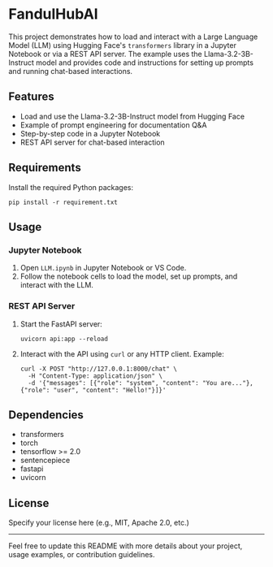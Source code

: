 # FandulHubAI

This project demonstrates how to load and interact with a Large Language Model (LLM) using Hugging Face's `transformers` library in a Jupyter Notebook or via a REST API server. The example uses the Llama-3.2-3B-Instruct model and provides code and instructions for setting up prompts and running chat-based interactions.

## Features
- Load and use the Llama-3.2-3B-Instruct model from Hugging Face
- Example of prompt engineering for documentation Q&A
- Step-by-step code in a Jupyter Notebook
- REST API server for chat-based interaction

## Requirements
Install the required Python packages:

```
pip install -r requirement.txt
```

## Usage

### Jupyter Notebook
1. Open `LLM.ipynb` in Jupyter Notebook or VS Code.
2. Follow the notebook cells to load the model, set up prompts, and interact with the LLM.

### REST API Server
1. Start the FastAPI server:
   ```
   uvicorn api:app --reload
   ```
2. Interact with the API using `curl` or any HTTP client. Example:
   ```
   curl -X POST "http://127.0.0.1:8000/chat" \
     -H "Content-Type: application/json" \
     -d '{"messages": [{"role": "system", "content": "You are..."}, {"role": "user", "content": "Hello!"}]}'
   ```

## Dependencies
- transformers
- torch
- tensorflow >= 2.0
- sentencepiece
- fastapi
- uvicorn

## License
Specify your license here (e.g., MIT, Apache 2.0, etc.)

---
Feel free to update this README with more details about your project, usage examples, or contribution guidelines.
